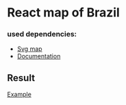 # React map of Brazil 

### used dependencies: 
- [Svg map](https://www.npmjs.com/package/@svg-maps/brazil)
- [Documentation](https://github.com/VictorCazanave/react-svg-map)

## Result
[Example](https://github.com/Guilherme-j10/brazilMapImplementation/blob/main/demo.png)